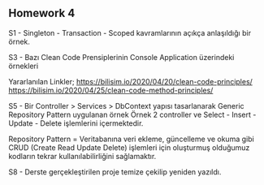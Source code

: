 ## Homework 4

S1 - Singleton - Transaction - Scoped kavramlarının açıkça anlaşıldığı bir örnek.

S3 - Bazı Clean Code Prensiplerinin Console Application üzerindeki örnekleri

Yararlanılan Linkler; https://bilisim.io/2020/04/20/clean-code-principles/ https://bilisim.io/2020/04/25/clean-code-method-principles/

S5 - Bir Controller > Services > DbContext yapısı tasarlanarak Generic Repository Pattern uygulanan örnek Örnek 2 controller ve Select - Insert - Update - Delete işlemlerini içermektedir.

Repository Pattern = Veritabanına veri ekleme, güncelleme ve okuma gibi CRUD (Create Read Update Delete) işlemleri için oluşturmuş olduğumuz kodların tekrar kullanılabilirliğini sağlamaktır.

S8 - Derste gerçekleştirilen proje temize çekilip yeniden yazıldı.
